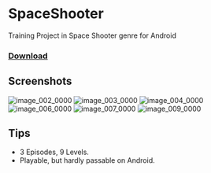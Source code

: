 # SpaceShooter
Training Project in Space Shooter genre for Android

### [Download](https://github.com/Krusnik777/SpaceShooter/releases)

## Screenshots
![image_002_0000](https://github.com/user-attachments/assets/9bfc603a-99c3-47c9-8517-30a743b99c0f)
![image_003_0000](https://github.com/user-attachments/assets/a80ca0e5-9e7e-4388-b4ef-1144c4a6fa6b)
![image_004_0000](https://github.com/user-attachments/assets/39fbfd4b-613e-4504-9bfc-1603ee2d9192)
![image_006_0000](https://github.com/user-attachments/assets/f1983076-4003-4142-85ce-a4d083acf318)
![image_007_0000](https://github.com/user-attachments/assets/a13f1f02-446f-40cb-a441-e0a5591494ef)
![image_009_0000](https://github.com/user-attachments/assets/02169e21-6c4c-4654-bb8a-9a529a80d7fe)

## Tips
- 3 Episodes, 9 Levels.
- Playable, but hardly passable on Android.
